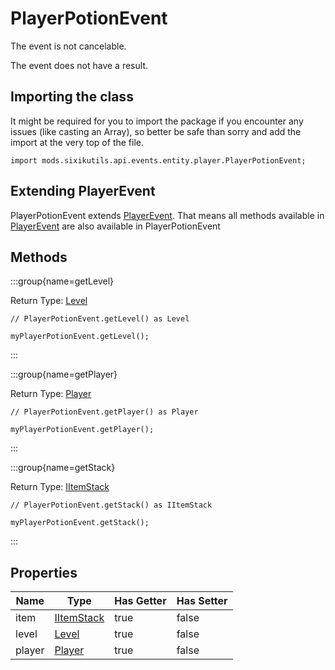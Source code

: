 # PlayerPotionEvent

The event is not cancelable.

The event does not have a result.

## Importing the class

It might be required for you to import the package if you encounter any issues (like casting an Array), so better be safe than sorry and add the import at the very top of the file.
```zenscript
import mods.sixikutils.api.events.entity.player.PlayerPotionEvent;
```


## Extending PlayerEvent

PlayerPotionEvent extends [PlayerEvent](/forge/api/event/entity/player/PlayerEvent). That means all methods available in [PlayerEvent](/forge/api/event/entity/player/PlayerEvent) are also available in PlayerPotionEvent

## Methods

:::group{name=getLevel}

Return Type: [Level](/vanilla/api/world/Level)

```zenscript
// PlayerPotionEvent.getLevel() as Level

myPlayerPotionEvent.getLevel();
```

:::

:::group{name=getPlayer}

Return Type: [Player](/mods/sixikutils/utils/entity/type/player/Player)

```zenscript
// PlayerPotionEvent.getPlayer() as Player

myPlayerPotionEvent.getPlayer();
```

:::

:::group{name=getStack}

Return Type: [IItemStack](/vanilla/api/item/IItemStack)

```zenscript
// PlayerPotionEvent.getStack() as IItemStack

myPlayerPotionEvent.getStack();
```

:::


## Properties

|  Name  |                            Type                            | Has Getter | Has Setter |
|--------|------------------------------------------------------------|------------|------------|
| item   | [IItemStack](/vanilla/api/item/IItemStack)                 | true       | false      |
| level  | [Level](/vanilla/api/world/Level)                          | true       | false      |
| player | [Player](/mods/sixikutils/utils/entity/type/player/Player) | true       | false      |

